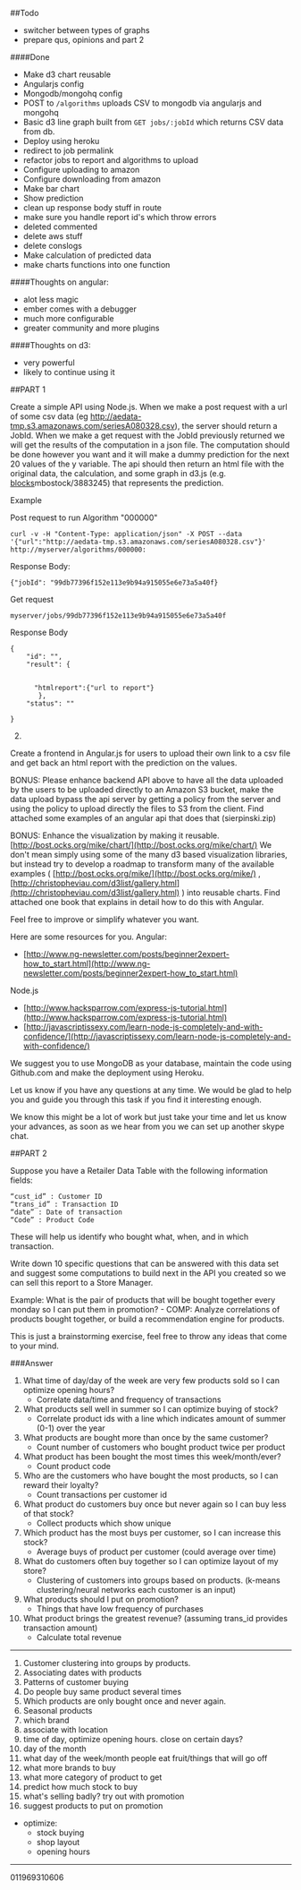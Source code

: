 ##Todo
- switcher between types of graphs
- prepare qus, opinions and part 2


####Done

- Make d3 chart reusable
- Angularjs config
- Mongodb/mongohq config
- POST to `/algorithms` uploads CSV to mongodb via angularjs and mongohq
- Basic d3 line graph built from `GET jobs/:jobId` which returns CSV data from db.
- Deploy using heroku
- redirect to job permalink
- refactor jobs to report and algorithms to upload
- Configure uploading to amazon
- Configure downloading from amazon
- Make bar chart
- Show prediction
- clean up response body stuff in route
- make sure you handle report id's which throw errors
- deleted commented
- delete aws stuff
- delete conslogs
- Make calculation of predicted data
- make charts functions into one function


####Thoughts on angular:
- alot less magic
- ember comes with a debugger
- much more configurable
- greater community and more plugins

####Thoughts on d3:
- very powerful
- likely to continue using it



##PART 1
 
Create a simple API using Node.js. 
When we make a post request with a url of some csv data (eg http://aedata-tmp.s3.amazonaws.com/seriesA080328.csv), the server should return a JobId.
When we make a get request with the JobId previously returned we will get the results of the computation in a json file. The computation should be done however you want and it will make a dummy prediction for the next 20 values of the y variable. The api should then return an html file with the original data, the calculation, and some graph in d3.js (e.g. [blocks](http://bl.ocks.org/)mbostock/3883245) that represents the prediction.

Example

Post request to run Algorithm "000000"

	curl -v -H "Content-Type: application/json" -X POST --data '{"url":"http://aedata-tmp.s3.amazonaws.com/seriesA080328.csv"}' http://myserver/algorithms/000000:


Response Body: 

	{"jobId": "99db77396f152e113e9b94a915055e6e73a5a40f}

Get request

	myserver/jobs/99db77396f152e113e9b94a915055e6e73a5a40f


Response Body

    {
        "id": "",
        "result": {


          "htmlreport":{"url to report"}
           },
        "status": "" 

    } 


2.
Create a frontend in Angular.js for users to upload their own link to a csv file and get back an html report with the prediction on the values.

BONUS: Please enhance backend API above to have all the data uploaded by the users to be uploaded directly to an Amazon S3 bucket, make the data upload bypass the api server by getting a policy from the server and using the policy to upload directly the files to S3 from the client. Find attached some examples of an angular api that does that (sierpinski.zip)

BONUS: Enhance the visualization by making it reusable. [http://bost.ocks.org/mike/chart/](http://bost.ocks.org/mike/chart/)
We don't mean simply using some of the many d3 based visualization libraries, but instead try to develop a roadmap to transform many of the available examples ( [http://bost.ocks.org/mike/](http://bost.ocks.org/mike/) , 
[http://christopheviau.com/d3list/gallery.html](http://christopheviau.com/d3list/gallery.html) ) into reusable charts. Find attached one book that explains in detail how to do this with Angular.

Feel free to improve or simplify whatever you want.

Here are some resources for you.
Angular:

- [http://www.ng-newsletter.com/posts/beginner2expert-how_to_start.html](http://www.ng-newsletter.com/posts/beginner2expert-how_to_start.html)

Node.js

- [http://www.hacksparrow.com/express-js-tutorial.html](http://www.hacksparrow.com/express-js-tutorial.html)
- [http://javascriptissexy.com/learn-node-js-completely-and-with-confidence/](http://javascriptissexy.com/learn-node-js-completely-and-with-confidence/)

We suggest you to use MongoDB as your database, maintain the code using Github.com and make the deployment using Heroku.

Let us know if you have any questions at any time. We would be glad to help you and guide you through this task if you find it interesting enough.

We know this might be a lot of work but just take your time and let us know your advances, as soon as we hear from you we can set up another skype chat.


##PART 2

Suppose you have a Retailer Data Table with the following information fields:

	“cust_id” : Customer ID
	“trans_id” : Transaction ID
	“date” : Date of transaction
	“Code” : Product Code

These will help us identify who bought what, when, and in which transaction.

Write down 10 specific questions that can be answered with this data set and suggest some computations to build next in the API you created so we can sell this report to a Store Manager.

Example: 
What is the pair of products that will be bought together every monday so I can put them in promotion? - COMP: Analyze correlations of products bought together, or build a recommendation engine for products.

This is just a brainstorming exercise, feel free to throw any ideas that come to your mind.

###Answer

1. What time of day/day of the week are very few products sold so I can optimize opening hours? 
	- Correlate data/time and frequency of transactions
2. What products sell well in summer so I can optimize buying of stock?
	- Correlate product ids with a line which indicates amount of summer (0-1) over the year
3. What products are bought more than once by the same customer?
	- Count number of customers who bought product twice per product
4. What product has been bought the most times this week/month/ever?
	- Count product code
5. Who are the customers who have bought the most products, so I can reward their loyalty?
	- Count transactions per customer id
6. What product do customers buy once but never again so I can buy less of that stock?
	- Collect products which show unique
7. Which product has the most buys per customer, so I can increase this stock?
	- Average buys of product per customer (could average over time)
8. What do customers often buy together so I can optimize layout of my store?
	- Clustering of customers into groups based on products. (k-means clustering/neural networks each customer is an input)
9. What products should I put on promotion?
	- Things that have low frequency of purchases
10. What product brings the greatest revenue? (assuming trans_id provides transaction amount)
	- Calculate total revenue

--------------

1. Customer clustering into groups by products.
2. Associating dates with products
3. Patterns of customer buying
4. Do people buy same product several times
5. Which products are only bought once and never again.
6. Seasonal products
7. which brand
8. associate with location
9. time of day, optimize opening hours. close on certain days?
10. day of the month
11. what day of the week/month people eat fruit/things that will go off
12. what more brands to buy
13. what more category of product to get
14. predict how much stock to buy
15. what's selling badly? try out with promotion
16. suggest products to put on promotion

- optimize:
	- stock buying
	- shop layout
	- opening hours

----------

011969310606